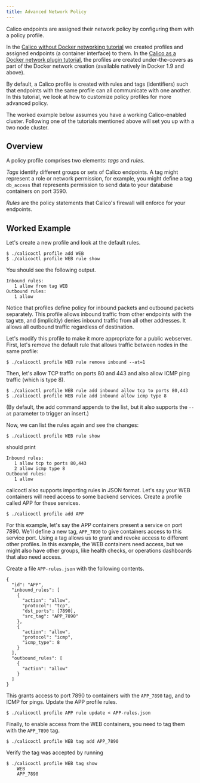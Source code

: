 ```yaml
---
title: Advanced Network Policy
---
```


Calico endpoints are assigned their network policy by configuring them with a
policy profile.

In the [Calico without Docker networking tutorial]({{site.baseurl}}/{{page.version}}/getting-started/docker/tutorials/basic)
we created profiles and assigned endpoints (a container interface) to them.
In the [Calico as a Docker network plugin tutorial]({{site.baseurl}}/{{page.version}}/reference/without-docker-networking/installation),
the profiles are created under-the-covers as part of the Docker network
creation (available natively in Docker 1.9 and above).

By default, a Calico profile is created with rules and tags (identifiers) such
that endpoints with the same profile can all communicate with one another.
In this tutorial, we look at how to customize policy profiles for more advanced
policy.

The worked example below assumes you have a working Calico-enabled cluster.
Following one of the tutorials mentioned above will set you up with a two
node cluster.

## Overview

A policy profile comprises two elements: *tags* and *rules*.

*Tags* identify different groups or sets of Calico endpoints.  A tag might
represent a role or network permission, for example, you might define a tag
`db_access` that represents permission to send data to your database containers
on port 3590.

*Rules* are the policy statements that Calico's firewall will enforce for your
endpoints.

## Worked Example

Let's create a new profile and look at the default rules.

```shell
$ ./calicoctl profile add WEB
$ ./calicoctl profile WEB rule show
```

You should see the following output.

```shell
Inbound rules:
   1 allow from tag WEB
Outbound rules:
   1 allow
```

Notice that profiles define policy for inbound packets and outbound packets
separately.  This profile allows inbound traffic from other endpoints with the
tag `WEB`, and (implicitly) denies inbound traffic from all other addresses.
It allows all outbound traffic regardless of destination.

Let's modify this profile to make it more appropriate for a public webserver.
First, let's remove the default rule that allows traffic between nodes in the
same profile:

```shell
$ ./calicoctl profile WEB rule remove inbound --at=1
```

Then, let's allow TCP traffic on ports 80 and 443 and also allow ICMP ping
traffic (which is type 8).

```shell
$ ./calicoctl profile WEB rule add inbound allow tcp to ports 80,443
$ ./calicoctl profile WEB rule add inbound allow icmp type 8
```

(By default, the add command appends to the list, but it also supports the
`--at` parameter to trigger an insert.)

Now, we can list the rules again and see the changes:

```shell
$ ./calicoctl profile WEB rule show
```

should print

```shell
Inbound rules:
   1 allow tcp to ports 80,443
   2 allow icmp type 8
Outbound rules:
   1 allow
```

calicoctl also supports importing rules in JSON format.  Let's say your WEB
containers will need access to some backend services.  Create a profile called
APP for these services.

```shell
$ ./calicoctl profile add APP
```

For this example, let's say the APP containers present a service on port 7890.
We'll define a new tag, `APP_7890` to give containers access to this service
port.  Using a tag allows us to grant and revoke access to different other
profiles.  In this example, the WEB containers need access, but we might also
have other groups, like health checks, or operations dashboards that also need
access.

Create a file `APP-rules.json` with the following contents.

```shell
{
  "id": "APP",
  "inbound_rules": [
    {
      "action": "allow",
      "protocol": "tcp",
      "dst_ports": [7890],
      "src_tag": "APP_7890"
    },
    {
      "action": "allow",
      "protocol": "icmp",
      "icmp_type": 8
    }
  ],
  "outbound_rules": [
    {
      "action": "allow"
    }
  ]
}
```

This grants access to port 7890 to containers with the `APP_7890` tag, and to
ICMP for pings.  Update the APP profile rules.

```shell
$ ./calicoctl profile APP rule update < APP-rules.json
```

Finally, to enable access from the WEB containers, you need to tag them with
the `APP_7890` tag.

```shell
$ ./calicoctl profile WEB tag add APP_7890
```

Verify the tag was accepted by running

```shell
$ ./calicoctl profile WEB tag show
    WEB
    APP_7890
```
